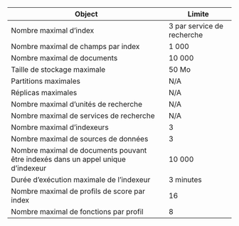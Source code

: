 Object|Limite
---|---
Nombre maximal d’index|3 par service de recherche
Nombre maximal de champs par index|1 000
Nombre maximal de documents|10 000
Taille de stockage maximale|50 Mo
Partitions maximales|N/A
Réplicas maximales|N/A
Nombre maximal d’unités de recherche|N/A
Nombre maximal de services de recherche|N/A
Nombre maximal d’indexeurs|3
Nombre maximal de sources de données|3
Nombre maximal de documents pouvant être indexés dans un appel unique d’indexeur|10 000
Durée d’exécution maximale de l’indexeur|3 minutes
Nombre maximal de profils de score par index|16
Nombre maximal de fonctions par profil|8

<!---HONumber=AcomDC_1210_2015-->